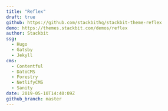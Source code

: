```yaml
---
title: "Reflex"
draft: true
github: https://github.com/stackbithq/stackbit-theme-reflex
demo: https://themes.stackbit.com/demos/reflex
author: Stackbit
ssg:
  - Hugo
  - Gatsby
  - Jekyll
cms:
  - Contentful
  - DatoCMS
  - Forestry
  - NetlifyCMS
  - Sanity
date: 2019-05-10T14:40:09Z
github_branch: master
---
```

